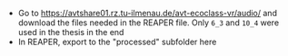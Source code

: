 - Go to https://avtshare01.rz.tu-ilmenau.de/avt-ecoclass-vr/audio/ and download the files needed in the REAPER file. Only `6_3` and `10_4` were used in the thesis in the end
- In REAPER, export to the "processed" subfolder here
